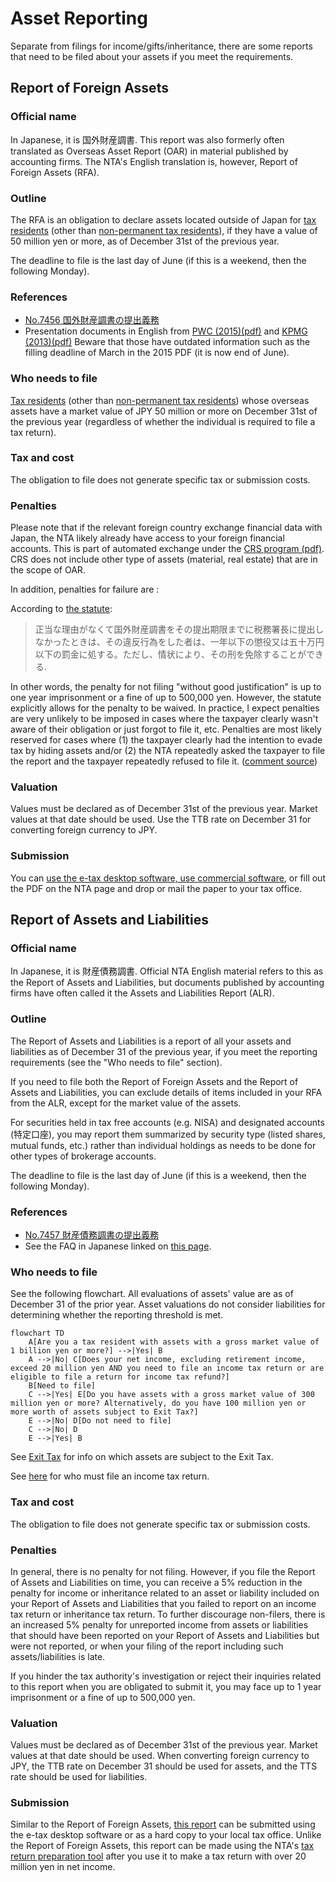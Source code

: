 # Asset Reporting

Separate from filings for income/gifts/inheritance, there are some reports that need to be filed about your assets if you meet the requirements.

## Report of Foreign Assets

### Official name

In Japanese, it is 国外財産調書. This report was also formerly often translated as Overseas Asset Report (OAR) in material published by accounting firms. The NTA's English translation is, however, Report of Foreign Assets (RFA).

### Outline

The RFA is an obligation to declare assets located outside of Japan for [tax residents](/tax/income/#tax-residency) (other than [non-permanent tax residents](/tax/income/#non-permanent-tax-residents)), if they have a value of 50 million yen or more, as of December 31st of the previous year.

The deadline to file is the last day of June (if this is a weekend, then the following Monday).

### References

* [No.7456 国外財産調書の提出義務](https://www.nta.go.jp/taxes/shiraberu/taxanswer/hotei/7456.htm)
* Presentation documents in English from [PWC (2015)(pdf)](https://www.pwc.com/gx/en/hr-management-services/newsletters/global-watch/assets/pwc-new-japanese-assets-liabilities-reporting-requirement.pdf) and [KPMG (2013)(pdf)](https://assets.kpmg.com/content/dam/kpmg/pdf/2016/07/jp-overseas-assets-report-20131126e.pdf) Beware that those have outdated information such as the filling deadline of March in the 2015 PDF (it is now end of June).

### Who needs to file

[Tax residents](/tax/income/#tax-residency) (other than [non-permanent tax residents](/tax/income/#non-permanent-tax-residents)) whose overseas assets have a market value of JPY 50 million or more on December 31st of the previous year (regardless of whether the individual is required to file a tax return).

### Tax and cost

The obligation to file does not generate specific tax or submission costs.

### Penalties

Please note that if the relevant foreign country exchange financial data with Japan, the NTA likely already have access to your foreign financial accounts. This is part of automated exchange under the [CRS program (pdf)](https://www.nta.go.jp/taxes/shiraberu/kokusai/crs/pdf/02en.pdf). CRS does not include other type of assets (material, real estate) that are in the scope of OAR.

In addition, penalties for failure are :

According to [the statute](https://elaws.e-gov.go.jp/document?lawid=409AC0000000110#Mp-At_10):

> 正当な理由がなくて国外財産調書をその提出期限までに税務署長に提出しなかったときは、その違反行為をした者は、一年以下の懲役又は五十万円以下の罰金に処する。ただし、情状により、その刑を免除することができる.

In other words, the penalty for not filing "without good justification" is up to one year imprisonment or a fine of up to 500,000 yen. However, the statute explicitly allows for the penalty to be waived. In practice, I expect penalties are very unlikely to be imposed in cases where the taxpayer clearly wasn't aware of their obligation or just forgot to file it, etc. Penalties are most likely reserved for cases where (1) the taxpayer clearly had the intention to evade tax by hiding assets and/or (2) the NTA repeatedly asked the taxpayer to file the report and the taxpayer repeatedly refused to file it. ([comment source](https://www.reddit.com/r/JapanFinance/comments/1afoouk/comment/koe7jxm/))

### Valuation

Values must be declared as of December 31st of the previous year. Market values at that date should be used. Use the TTB rate on December 31 for converting foreign currency to JPY.

### Submission

You can [use the e-tax desktop software, use commercial software](https://www.reddit.com/r/JapanFinance/comments/1arcnpm/how_do_you_create_overseas_asset_report_via_etax/), or fill out the PDF on the NTA page and drop or mail the paper to your tax office.

## Report of Assets and Liabilities

### Official name

In Japanese, it is 財産債務調書. Official NTA English material refers to this as the Report of Assets and Liabilities, but documents published by accounting firms have often called it the Assets and Liabilities Report (ALR).

### Outline

The Report of Assets and Liabilities is a report of all your assets and liabilities as of December 31 of the previous year, if you meet the reporting requirements (see the "Who needs to file" section).

If you need to file both the Report of Foreign Assets and the Report of Assets and Liabilities, you can exclude details of items included in your RFA from the ALR, except for the market value of the assets.

For securities held in tax free accounts (e.g. NISA) and designated accounts (特定口座), you may report them summarized by security type (listed shares, mutual funds, etc.) rather than individual holdings as needs to be done for other types of brokerage accounts.

The deadline to file is the last day of June (if this is a weekend, then the following Monday).

### References

* [No.7457 財産債務調書の提出義務](https://www.nta.go.jp/taxes/shiraberu/taxanswer/hotei/7457.htm)
* See the FAQ in Japanese linked on [this page](https://www.nta.go.jp/publication/pamph/hotei/zaisan_saimu/index.htm).

### Who needs to file

See the following flowchart. All evaluations of assets' value are as of December 31 of the prior year. Asset valuations do not consider liabilities for determining whether the reporting threshold is met.

```mermaid
flowchart TD
    A[Are you a tax resident with assets with a gross market value of 1 billion yen or more?] -->|Yes| B
    A -->|No| C[Does your net income, excluding retirement income, exceed 20 million yen AND you need to file an income tax return or are eligible to file a return for income tax refund?]
    B[Need to file]
    C -->|Yes| E[Do you have assets with a gross market value of 300 million yen or more? Alternatively, do you have 100 million yen or more worth of assets subject to Exit Tax?]
    E -->|No| D[Do not need to file]
    C -->|No| D
    E -->|Yes| B
```

See [Exit Tax](/tax/other/#exit-tax) for info on which assets are subject to the Exit Tax.

See [here](/tax/income/returns/#who-must-file) for who must file an income tax return.

### Tax and cost

The obligation to file does not generate specific tax or submission costs.

### Penalties

In general, there is no penalty for not filing. However, if you file the Report of Assets and Liabilities on time, you can receive a 5% reduction in the penalty for income or inheritance related to an asset or liability included on your Report of Assets and Liabilities that you failed to report on an income tax return or inheritance tax return. To further discourage non-filers, there is an increased 5% penalty for unreported income from assets or liabilities that should have been reported on your Report of Assets and Liabilities but were not reported, or when your filing of the report including such assets/liabilities is late.

If you hinder the tax authority's investigation or reject their inquiries related to this report when you are obligated to submit it, you may face up to 1 year imprisonment or a fine of up to 500,000 yen.

### Valuation

Values must be declared as of December 31st of the previous year. Market values at that date should be used. When converting foreign currency to JPY, the TTB rate on December 31 should be used for assets, and the TTS rate should be used for liabilities.

### Submission

Similar to the Report of Foreign Assets, [this report](https://www.nta.go.jp/taxes/tetsuzuki/shinsei/annai/hotei/2708.htm) can be submitted using the e-tax desktop software or as a hard copy to your local tax office. Unlike the Report of Foreign Assets, this report can be made using the NTA's [tax return preparation tool](https://www.keisan.nta.go.jp/) after you use it to make a tax return with over 20 million yen in net income.
